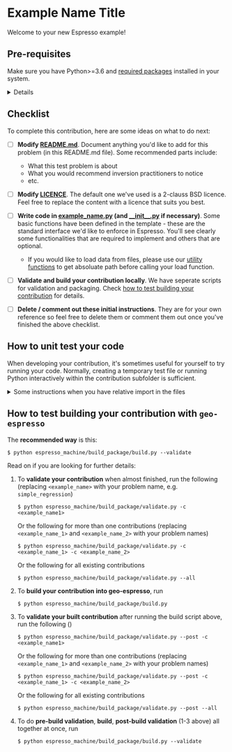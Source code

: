 # Example Name Title

<!-- Please write anything you'd like to explain about the forward problem here -->

Welcome to your new Espresso example!

## Pre-requisites

Make sure you have Python>=3.6 and [required packages](../../envs/environment_dev.yml) 
installed in your system. 

<details>

[`mamba`](https://mamba.readthedocs.io/en/latest/) is recommended, and we provide
instructions that work for both `conda` and `mamba` below. Check contributor's guide in 
[geo-espresso documentation](https://geo-espresso.readthedocs.io/en/latest/index.html) 
for other options.

1. Install required Python packages for contributing to `geo-espresso`. Run the following
   commands with the project root level as working directory:
   ```console
   $ conda env create -f envs/environment_dev.yml
   $ conda activate esp_contrib
   ```
2. Install `geo-espresso` core package
   ```console
   $ pip install .
   ```

</details>

## Checklist

To complete this contribution, here are some ideas on what to do next:

- [ ] **Modify [README.md](README.md)**. Document anything you'd like to add for this problem
  (in this README.md file). Some recommended parts include:
   - What this test problem is about
   - What you would recommend inversion practitioners to notice
   - etc.
- [ ] **Modify [LICENCE](LICENCE)**. The default one we've used is a 2-clauss BSD licence. 
   Feel free to replace the content with a licence that suits you best.
- [ ] **Write code in [example_name.py](example_name.py) (and [\_\_init\_\_.py](__init__.py) if
   necessary)**. Some basic functions have been defined in the template - these are the
   standard interface we'd like to enforce in Espresso. You'll see
   clearly some functionalities that are required to implement and others that are
   optional.
   - If you would like to load data from files, please use our 
     [utility functions](https://geo-espresso.readthedocs.io/en/latest/user_guide/api/generated/espresso.utils.html) 
     to get absoluate path before calling your load function.
- [ ] **Validate and build your contribution locally**. We have seperate scripts for 
   validation and packaging. Check 
   [how to test building your contribution](README.md#how-to-test-building-your-contribution-with-geo-espresso) 
   for details.
- [ ] **Delete / comment out these initial instructions**. They are for your own reference
   so feel free to delete them or comment them out once you've finished the above
   checklist.


## How to unit test your code

When developing your contribution, it's sometimes useful for yourself to try running
your code. Normally, creating a temporary test file or running Python interactively
within the contribution subfolder is sufficient. 

<details>
   <summary>Some instructions when you have relative import in the 
files</summary>

> **Note that you cannot test your code directly inside your example subfolder**, if you
> have any relative import (e.g. `from .lib import *`) inside the contribution file. 
> Check the following for details.

***In order to test your code in that case***, use `contrib` as your working directory and 
import your contribution in the following ways.

(Python interactive mode)
```python
$ pwd                            # check you are in the right folder
<path-to-espresso>/contrib
$ python
>>> from example_name import ExampleName   # import it this way
```

(Creating temporary Python file)
```python
# file contrib/tmp.py            # create tmp file in the right folder
from example_name import ExampleName       # import it this way
```

</details>

## How to test building your contribution with `geo-espresso`

The **recommended way** is this:

```console
$ python espresso_machine/build_package/build.py --validate
```

Read on if you are looking for further details:

1. To **validate your contribution** when almost finished, run the following (replacing `<example_name>` with your problem name, e.g. `simple_regression`)

   ```console
   $ python espresso_machine/build_package/validate.py -c <example_name1>
   ```

   Or the following for more than one contributions (replacing `<example_name_1>` and `<example_name_2>` with your problem names)

   ```console
   $ python espresso_machine/build_package/validate.py -c <example_name_1> -c <example_name_2>
   ```

   Or the following for all existing contributions

   ```console
   $ python espresso_machine/build_package/validate.py --all
   ```

2. To **build your contribution into geo-espresso**, run

   ```console
   $ python espresso_machine/build_package/build.py
   ```

3. To **validate your built contribution** after running the build script above, run the following ()

   ```console
   $ python espresso_machine/build_package/validate.py --post -c <example_name1>
   ```

   Or the following for more than one contributions (replacing `<example_name_1>` and `<example_name_2>` with your problem names)

   ```console
   $ python espresso_machine/build_package/validate.py --post -c <example_name_1> -c <example_name_2>
   ```

   Or the following for all existing contributions

   ```console
   $ python espresso_machine/build_package/validate.py --post --all
   ```

4. To do **pre-build validation**, **build**, **post-build validation** (1-3 above) all together at once,
run

   ```console
   $ python espresso_machine/build_package/build.py --validate
   ```
